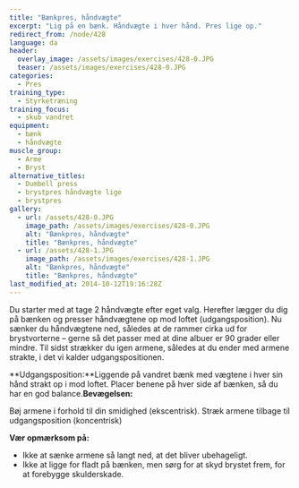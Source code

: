 ```yaml
---
title: "Bænkpres, håndvægte"
excerpt: "Lig på en bænk. Håndvægte i hver hånd. Pres lige op."
redirect_from: /node/428
language: da
header:
  overlay_image: /assets/images/exercises/428-0.JPG
  teaser: /assets/images/exercises/428-0.JPG
categories:
  - Pres
training_type: 
  - Styrketræning
training_focus: 
  - skub vandret
equipment:
  - bænk
  - håndvægte
muscle_group:
  - Arme
  - Bryst
alternative_titles:
  - Dumbell press
  - brystpres håndvægte lige
  - brystpres
gallery:
  - url: /assets/428-0.JPG
    image_path: /assets/images/exercises/428-0.JPG
    alt: "Bænkpres, håndvægte"
    title: "Bænkpres, håndvægte"
  - url: /assets/428-1.JPG
    image_path: /assets/images/exercises/428-1.JPG
    alt: "Bænkpres, håndvægte"
    title: "Bænkpres, håndvægte"
last_modified_at: 2014-10-12T19:16:28Z
---
```


Du starter med at tage 2 håndvægte efter eget valg. Herefter lægger du dig på bænken og presser håndvægtene op mod loftet (udgangsposition). Nu sænker du håndvægtene ned, således at de rammer cirka ud for brystvorterne – gerne så det passer med at dine albuer er 90 grader eller mindre. Til sidst strækker du igen armene, således at du ender med armene strakte, i det vi kalder udgangspositionen.

**Udgangsposition:**Liggende på vandret bænk med vægtene i hver sin hånd strakt op i mod loftet. Placer benene på hver side af bænken, så du har en god balance.**Bevægelsen:**

Bøj armene i forhold til din smidighed (ekscentrisk). Stræk armene tilbage til udgangsposition (koncentrisk)

**Vær opmærksom på:**

- Ikke at sænke armene så langt ned, at det bliver ubehageligt.
- Ikke at ligge for fladt på bænken, men sørg for at skyd brystet frem, for at forebygge skulderskade.
